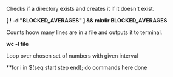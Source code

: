 Checks if a directory exists and creates it if it doesn't exist.

**[ ! -d "BLOCKED_AVERAGES" ] && mkdir BLOCKED_AVERAGES**

Counts hoow many lines are in a file and outputs it to terminal.

**wc -l file**


Loop over chosen set of numbers with given interval

**for i in $(seq start step end); do
     commands here
done



